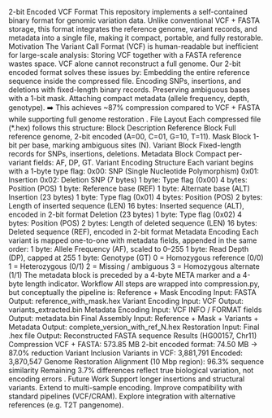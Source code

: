 2-bit Encoded VCF Format
This repository implements a self-contained binary format for genomic variation data.
Unlike conventional VCF + FASTA storage, this format integrates the reference genome, variant records, and metadata into a single file, making it compact, portable, and fully restorable.
Motivation
The Variant Call Format (VCF) is human-readable but inefficient for large-scale analysis:
Storing VCF together with a FASTA reference wastes space.
VCF alone cannot reconstruct a full genome.
Our 2-bit encoded format solves these issues by:
Embedding the entire reference sequence inside the compressed file.
Encoding SNPs, insertions, and deletions with fixed-length binary records.
Preserving ambiguous bases with a 1-bit mask.
Attaching compact metadata (allele frequency, depth, genotype).
➡️ This achieves ~87% compression compared to VCF + FASTA while supporting full genome restoration
.
File Layout
Each compressed file (*.hex) follows this structure:
Block	Description
Reference Block	Full reference genome, 2-bit encoded (A=00, C=01, G=10, T=11).
Mask Block	1-bit per base, marking ambiguous sites (N).
Variant Block	Fixed-length records for SNPs, insertions, deletions.
Metadata Block	Compact per-variant fields: AF, DP, GT.
Variant Encoding Structure
Each variant begins with a 1-byte type flag:
0x00: SNP (Single Nucleotide Polymorphism)
0x01: Insertion
0x02: Deletion
SNP (7 bytes)
1 byte: Type flag (0x00)
4 bytes: Position (POS)
1 byte: Reference base (REF)
1 byte: Alternate base (ALT)
Insertion (23 bytes)
1 byte: Type flag (0x01)
4 bytes: Position (POS)
2 bytes: Length of inserted sequence (LEN)
16 bytes: Inserted sequence (ALT), encoded in 2-bit format
Deletion (23 bytes)
1 byte: Type flag (0x02)
4 bytes: Position (POS)
2 bytes: Length of deleted sequence (LEN)
16 bytes: Deleted sequence (REF), encoded in 2-bit format
Metadata Encoding
Each variant is mapped one-to-one with metadata fields, appended in the same order:
1 byte: Allele Frequency (AF), scaled to 0–255
1 byte: Read Depth (DP), capped at 255
1 byte: Genotype (GT)
0 = Homozygous reference (0/0)
1 = Heterozygous (0/1)
2 = Missing / ambiguous
3 = Homozygous alternate (1/1)
The metadata block is preceded by a 4-byte META marker and a 4-byte length indicator.
Workflow
All steps are wrapped into compression.py, but conceptually the pipeline is:
Reference + Mask Encoding
Input: FASTA
Output: reference_with_mask.hex
Variant Encoding
Input: VCF
Output: variants_extracted.bin
Metadata Encoding
Input: VCF INFO / FORMAT fields
Output: metadata.bin
Final Assembly
Input: Reference + Mask + Variants + Metadata
Output: complete_version_with_ref_N.hex
Restoration
Input: Final .hex file
Output: Reconstructed FASTA sequence
Results (HG00157, Chr11)
Compression
VCF + FASTA: 573.85 MB
2-bit encoded format: 74.50 MB
→ 87.0% reduction
Variant Inclusion
Variants in VCF: 3,881,791
Encoded: 3,870,547
Genome Restoration
Alignment (10 Mbp region): 96.3% sequence similarity
Remaining 3.7% differences reflect true biological variation, not encoding errors
.
Future Work
Support longer insertions and structural variants.
Extend to multi-sample encoding.
Improve compatibility with standard pipelines (VCF/CRAM).
Explore integration with alternative references (e.g. T2T pangenome).
